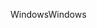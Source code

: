 <span data-ttu-id="3022e-101">Windows</span><span class="sxs-lookup"><span data-stu-id="3022e-101">Windows</span></span>